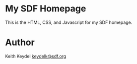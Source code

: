 # My SDF Homepage

This is the HTML, CSS, and Javascript for my SDF homepage.

# Author
Keith Keydel
keydelk@sdf.org